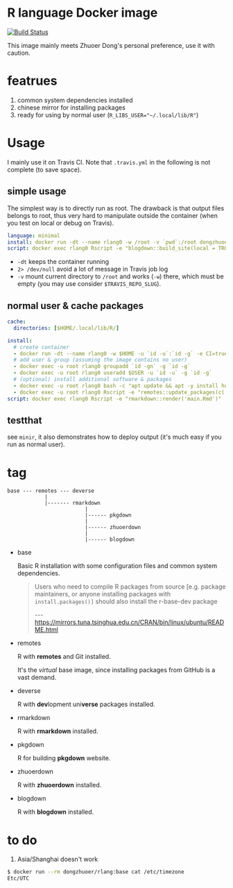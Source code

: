 # R language Docker image
[![Build Status](https://travis-ci.com/dongzhuoer/docker-rlang.svg?branch=master)](https://travis-ci.com/dongzhuoer/docker-rlang)

This image mainly meets Zhuoer Dong's personal preference, use it with caution.



# featrues 

1. common system dependencies installed
1. chinese mirror for installing packages
1. ready for using by normal user (`R_LIBS_USER="~/.local/lib/R"`)



# Usage

I mainly use it on Travis CI. Note that `.travis.yml` in the following is not complete (to save space).

## simple usage

The simplest way is to directly run as root. The drawback is that output files belongs to root, thus very hard to manipulate outside the container (when you test on local or debug on Travis).

```yaml
language: minimal
install: docker run -dt --name rlang0 -w /root -v `pwd`:/root dongzhuoer/rlang:blogdown 2> /dev/null
script: docker exec rlang0 Rscript -e "blogdown::build_site(local = TRUE)"
```

- `-dt` keeps the container running
- `2> /dev/null` avoid a lot of message in Travis job log  
- `-v` mount current directory to `/root` and works (`-w`) there, which must be empty (you may use consider `$TRAVIS_REPO_SLUG`).



## normal user & cache packages

```yaml
cache: 
  directories: [$HOME/.local/lib/R/]

install:
  # create container
  - docker run -dt --name rlang0 -w $HOME -u `id -u`:`id -g` -e CI=true -e GITHUB_PAT=$GITHUB_PAT -v $TRAVIS_BUILD_DIR:$HOME -v $HOME/.local/lib/R:$HOME/.local/lib/R dongzhuoer/rlang:rmarkdown 2> /dev/null
  # add user & group (assuming the image contains no user)
  - docker exec -u root rlang0 groupadd `id -gn` -g `id -g`
  - docker exec -u root rlang0 useradd $USER -u `id -u` -g `id -g`
  # (optional) install additional software & packages
  - docker exec -u root rlang0 bash -c "apt update && apt -y install hugo"
  - docker exec -u root rlang0 Rscript -e "remotes::update_packages(c('magrittr'))"
script: docker exec rlang0 Rscript -e "rmarkdown::render('main.Rmd')"
```

## testthat

see `minir`, it also demonstrates how to deploy output (it's much easy if you run as normal user).



# tag

```
base --- remotes --- deverse
            |
            |------- rmarkdown 
                         |
                         |------ pkgdown 
                         |
                         |------ zhuoerdown 
                         |
                         |------ blogdown 
```

- base 

  Basic R installation with some configuration files and common system dependencies.
  
  > Users who need to compile R packages from source [e.g. package maintainers, or anyone installing packages with `install.packages()]` should also install the r-base-dev package
  > 
  > --- https://mirrors.tuna.tsinghua.edu.cn/CRAN/bin/linux/ubuntu/README.html  

- remotes

  R with **remotes** and Git installed. 

  It's the _virtual_ base image, since installing packages from GitHub is a vast demand.

- deverse
  
  R with **dev**lopment uni**verse** packages installed.

- rmarkdown
  
  R with **rmarkdown** installed.

- pkgdown
  
  R for building **pkgdown** website.

- zhuoerdown
  
  R with **zhuoerdown** installed.

- blogdown
  
  R with **blogdown** installed.



# to do

1.  Asia/Shanghai doesn't work

```bash
$ docker run --rm dongzhuoer/rlang:base cat /etc/timezone
Etc/UTC
```